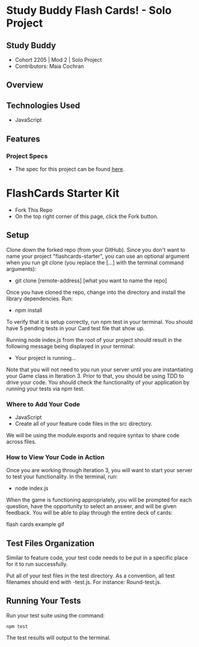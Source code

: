 # Study Buddy Flash Cards! - Solo Project

## Study Buddy 
- Cohort 2205 | Mod 2 | Solo Project
- Contributors: Maia Cochran

## Overview
<!-- //Insert overview of project here. -->

## Technologies Used
- JavaScript

## Features
<!-- Insert features of project here. -->

<!-- ## Possible Future Extensions -->
<!-- insert a different extension from possibly CYOA -->


<!-- ### Sources
- MDN
- W3SCHOOLS
- Turing Front End Lessons
- JavaScript & JQuery by Jon Duckett
-->

### Project Specs
- The spec for this project can be found [here](https://frontend.turing.edu/projects/flash-cards.html).

# FlashCards Starter Kit
- Fork This Repo
- On the top right corner of this page, click the Fork button.

## Setup
Clone down the forked repo (from your GitHub). Since you don't want to name your project "flashcards-starter", you can use an optional argument when you run git clone (you replace the [...] with the terminal command arguments):

- git clone [remote-address] [what you want to name the repo]

Once you have cloned the repo, change into the directory and install the library dependencies. Run:

- npm install

To verify that it is setup correctly, run npm test in your terminal. You should have 5 pending tests in your Card test file that show up.

Running node index.js from the root of your project should result in the following message being displayed in your terminal:

- Your project is running...

Note that you will not need to you run your server until you are instantiating your Game class in Iteration 3. Prior to that, you should be using TDD to drive your code. You should check the functionality of your application by running your tests via npm test.

### Where to Add Your Code
- JavaScript
- Create all of your feature code files in the src directory.

We will be using the module.exports and require syntax to share code across files.

### How to View Your Code in Action
Once you are working through Iteration 3, you will want to start your server to test your functionality. In the terminal, run:

- node index.js

When the game is functioning appropriately, you will be prompted for each question, have the opportunity to select an answer, and will be given feedback. You will be able to play through the entire deck of cards:

flash cards example gif

## Test Files Organization
Similar to feature code, your test code needs to be put in a specific place for it to run successfully.

Put all of your test files in the test directory. As a convention, all test filenames should end with -test.js. For instance: Round-test.js.

## Running Your Tests
Run your test suite using the command:

`npm test`

The test results will output to the terminal.
